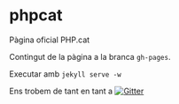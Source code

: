 # phpcat
Pàgina oficial PHP.cat

Contingut de la pàgina a la branca `gh-pages`.

Executar amb `jekyll serve -w`

Ens trobem de tant en tant a [![Gitter](https://badges.gitter.im/Join%20Chat.svg)](https://gitter.im/phpcat/phpcat?utm_source=badge&utm_medium=badge&utm_campaign=pr-badge&utm_content=badge)
